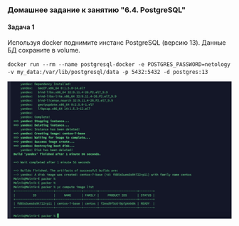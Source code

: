 ### Домашнее задание к занятию "6.4. PostgreSQL"

#### Задача 1

Используя docker поднимите инстанс PostgreSQL (версию 13). Данные БД сохраните в volume.

`docker run --rm --name postgresql-docker -e POSTGRES_PASSWORD=netology -v my_data:/var/lib/postgresql/data -p 5432:5432 -d postgres:13`

![](https://github.com/melnik-evgeniy/05-virt-04-docker-compose/blob/master/1.jpg?raw=true)
